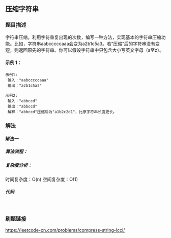 ## 压缩字符串

### 题目描述
字符串压缩。利用字符重复出现的次数，编写一种方法，实现基本的字符串压缩功能。比如，字符串aabcccccaaa会变为a2b1c5a3。若“压缩”后的字符串没有变短，则返回原先的字符串。你可以假设字符串中只包含大小写英文字母（a至z）。


#### 示例 1：
``` 
示例1:
 输入："aabcccccaaa"
 输出："a2b1c5a3"

示例2:
 输入："abbccd"
 输出："abbccd"
 解释："abbccd"压缩后为"a1b2c2d1"，比原字符串长度更长。

```

### 解法

#### 解法一

##### 算法流程：
 
##### 复杂度分析：
时间复杂度：O(n) 
空间复杂度：O(1) 

##### 代码

``` go
 
```

### 刷题链接
https://leetcode-cn.com/problems/compress-string-lcci/